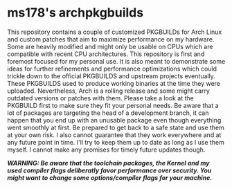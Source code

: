 # ms178's archpkgbuilds

This repository contains a couple of customized PKGBUILDs for Arch Linux and custom patches that aim to maximize performance on my hardware. Some are heavily modified and might only be usable on CPUs which are compatible with recent CPU architectures. This repository is first and foremost focused for my personal use. It is also meant to demonstrate some ideas for further refinements and performance optimizations which could trickle down to the official PKGBUILDS and upstream projects eventually. These PKGBUILDS used to produce working binaries at the time they were uploaded. Nevertheless, Arch is a rolling release and some might carry outdated versions or patches with them. Please take a look at the PKGBUILD first to make sure they fit your personal needs. Be aware that a lot of packages are targeting the head of a development branch, it can happen that you end up with an unusable package even though everything went smoothly at first. Be prepared to get back to a safe state and use them at your own risk. I also cannot guarantee that they work everywhere and at any future point in time. I'll try to keep them up to date as long as I use them myself. I cannot make any promises for timely future updates though.

***WARNING: Be aware that the toolchain packages, the Kernel and my used compiler flags deliberatly favor performance over security. You might want to change some options/compiler flags for your machine.***
